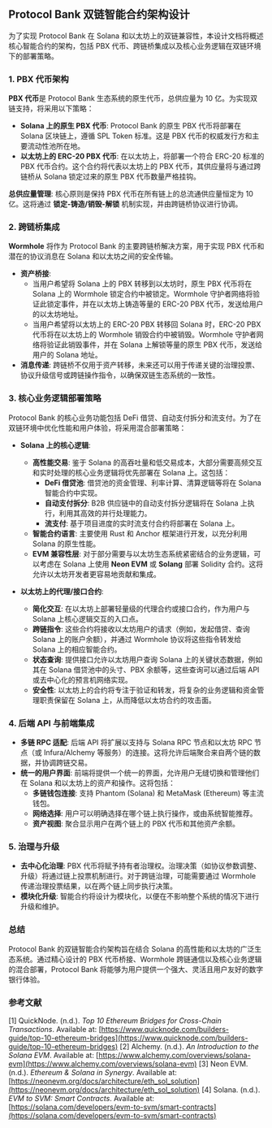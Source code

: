 ## Protocol Bank 双链智能合约架构设计

为了实现 Protocol Bank 在 Solana 和以太坊上的双链兼容性，本设计文档将概述核心智能合约的架构，包括 PBX 代币、跨链桥集成以及核心业务逻辑在双链环境下的部署策略。

### 1. PBX 代币架构

**PBX 代币**是 Protocol Bank 生态系统的原生代币，总供应量为 10 亿。为实现双链支持，将采用以下策略：

*   **Solana 上的原生 PBX 代币**: Protocol Bank 的原生 PBX 代币将部署在 Solana 区块链上，遵循 SPL Token 标准。这是 PBX 代币的权威发行方和主要流动性池所在地。
*   **以太坊上的 ERC-20 PBX 代币**: 在以太坊上，将部署一个符合 ERC-20 标准的 PBX 代币合约。这个合约将代表以太坊上的 PBX 代币，其供应量将与通过跨链桥从 Solana 锁定过来的原生 PBX 代币数量严格挂钩。

**总供应量管理**: 核心原则是保持 PBX 代币在所有链上的总流通供应量恒定为 10 亿。这将通过 **锁定-铸造/销毁-解锁** 机制实现，并由跨链桥协议进行协调。

### 2. 跨链桥集成

**Wormhole** 将作为 Protocol Bank 的主要跨链桥解决方案，用于实现 PBX 代币和潜在的协议消息在 Solana 和以太坊之间的安全传输。

*   **资产桥接**: 
    *   当用户希望将 Solana 上的 PBX 转移到以太坊时，原生 PBX 代币将在 Solana 上的 Wormhole 锁定合约中被锁定。Wormhole 守护者网络将验证此锁定事件，并在以太坊上铸造等量的 ERC-20 PBX 代币，发送给用户的以太坊地址。
    *   当用户希望将以太坊上的 ERC-20 PBX 转移回 Solana 时，ERC-20 PBX 代币将在以太坊上的 Wormhole 销毁合约中被销毁。Wormhole 守护者网络将验证此销毁事件，并在 Solana 上解锁等量的原生 PBX 代币，发送给用户的 Solana 地址。
*   **消息传递**: 跨链桥不仅用于资产转移，未来还可以用于传递关键的治理投票、协议升级信号或跨链操作指令，以确保双链生态系统的一致性。

### 3. 核心业务逻辑部署策略

Protocol Bank 的核心业务功能包括 DeFi 借贷、自动支付拆分和流支付。为了在双链环境中优化性能和用户体验，将采用混合部署策略：

*   **Solana 上的核心逻辑**: 
    *   **高性能交易**: 鉴于 Solana 的高吞吐量和低交易成本，大部分需要高频交互和实时处理的核心业务逻辑将优先部署在 Solana 上。这包括：
        *   **DeFi 借贷池**: 借贷池的资金管理、利率计算、清算逻辑等将在 Solana 智能合约中实现。
        *   **自动支付拆分**: B2B 供应链中的自动支付拆分逻辑将在 Solana 上执行，利用其高效的并行处理能力。
        *   **流支付**: 基于项目进度的实时流支付合约将部署在 Solana 上。
    *   **智能合约语言**: 主要使用 Rust 和 Anchor 框架进行开发，以充分利用 Solana 的原生性能。
    *   **EVM 兼容性层**: 对于部分需要与以太坊生态系统紧密结合的业务逻辑，可以考虑在 Solana 上使用 **Neon EVM** 或 **Solang** 部署 Solidity 合约。这将允许以太坊开发者更容易地贡献和集成。

*   **以太坊上的代理/接口合约**: 
    *   **简化交互**: 在以太坊上部署轻量级的代理合约或接口合约，作为用户与 Solana 上核心逻辑交互的入口点。
    *   **跨链指令**: 这些合约将接收以太坊用户的请求（例如，发起借贷、查询 Solana 上的账户余额），并通过 Wormhole 协议将这些指令转发给 Solana 上的相应智能合约。
    *   **状态查询**: 提供接口允许以太坊用户查询 Solana 上的关键状态数据，例如其在 Solana 借贷池中的头寸、PBX 余额等，这些查询可以通过后端 API 或去中心化的预言机网络实现。
    *   **安全性**: 以太坊上的合约将专注于验证和转发，将复杂的业务逻辑和资金管理职责保留在 Solana 上，从而降低以太坊合约的攻击面。

### 4. 后端 API 与前端集成

*   **多链 RPC 适配**: 后端 API 将扩展以支持与 Solana RPC 节点和以太坊 RPC 节点（或 Infura/Alchemy 等服务）的连接。这将允许后端聚合来自两个链的数据，并协调跨链交易。
*   **统一的用户界面**: 前端将提供一个统一的界面，允许用户无缝切换和管理他们在 Solana 和以太坊上的资产和操作。这将包括：
    *   **多链钱包连接**: 支持 Phantom (Solana) 和 MetaMask (Ethereum) 等主流钱包。
    *   **网络选择**: 用户可以明确选择在哪个链上执行操作，或由系统智能推荐。
    *   **资产视图**: 聚合显示用户在两个链上的 PBX 代币和其他资产余额。

### 5. 治理与升级

*   **去中心化治理**: PBX 代币将赋予持有者治理权。治理决策（如协议参数调整、升级）将通过链上投票机制进行。对于跨链治理，可能需要通过 Wormhole 传递治理投票结果，以在两个链上同步执行决策。
*   **模块化升级**: 智能合约将设计为模块化，以便在不影响整个系统的情况下进行升级和维护。

### 总结

Protocol Bank 的双链智能合约架构旨在结合 Solana 的高性能和以太坊的广泛生态系统。通过精心设计的 PBX 代币桥接、Wormhole 跨链通信以及核心业务逻辑的混合部署，Protocol Bank 将能够为用户提供一个强大、灵活且用户友好的数字银行体验。

### 参考文献

[1] QuickNode. (n.d.). *Top 10 Ethereum Bridges for Cross-Chain Transactions*. Available at: [https://www.quicknode.com/builders-guide/top-10-ethereum-bridges](https://www.quicknode.com/builders-guide/top-10-ethereum-bridges)
[2] Alchemy. (n.d.). *An Introduction to the Solana EVM*. Available at: [https://www.alchemy.com/overviews/solana-evm](https://www.alchemy.com/overviews/solana-evm)
[3] Neon EVM. (n.d.). *Ethereum & Solana in Synergy*. Available at: [https://neonevm.org/docs/architecture/eth_sol_solution](https://neonevm.org/docs/architecture/eth_sol_solution)
[4] Solana. (n.d.). *EVM to SVM: Smart Contracts*. Available at: [https://solana.com/developers/evm-to-svm/smart-contracts](https://solana.com/developers/evm-to-svm/smart-contracts)

